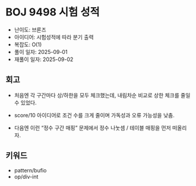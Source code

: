 # BOJ 9498 시험 성적

- 난이도: 브론즈
- 아이디어: 시험성적에 따라 분기 출력
- 복잡도: O(1)
- 풀이 일자: 2025-09-01
- 재풀이 일자: 2025-09-02

## 회고

- 처음엔 각 구간마다 상/하한을 모두 체크했는데, 내림차순 비교로 상한 체크를 줄일 수 있었다.

- score/10 아이디어로 조건 수를 크게 줄이며 가독성과 오류 가능성을 낮춤.

- 다음엔 이런 “정수 구간 매핑” 문제에서 정수 나눗셈 / 테이블 매핑을 먼저 떠올리자.

## 키워드

- pattern/bufio
- op/div-int
